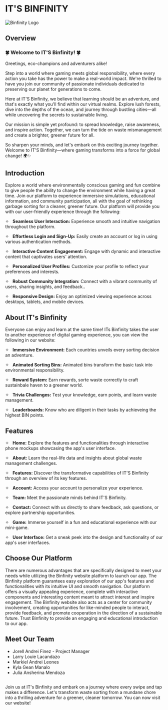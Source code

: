 # IT'S BINFINITY
![Binfinity Logo](https://github.com/JorellAndrei/Tombitz-FEUTECH-AWD-TW24/blob/main/assets/Images/readme-banner.png)

## Overview

### 🍀 Welcome to IT'S Binfinity! 🍀

Greetings, eco-champions and adventurers alike!

Step into a world where gaming meets global responsibility, where every action you take has the power to make a real-world impact. We're thrilled to have you join our community of passionate individuals dedicated to preserving our planet for generations to come.

Here at IT'S Binfinity, we believe that learning should be an adventure, and that's exactly what you'll find within our virtual realms. Explore lush forests, dive into the depths of the ocean, and journey through bustling cities—all while uncovering the secrets to sustainable living.

Our mission is simple yet profound: to spread knowledge, raise awareness, and inspire action. Together, we can turn the tide on waste mismanagement and create a brighter, greener future for all.

So sharpen your minds, and let's embark on this exciting journey together. Welcome to IT'S Binfinity—where gaming transforms into a force for global change! 🌍✨

## Introduction

Explore a world where environmentally conscious gaming and fun combine to give people the ability to change the environment while having a great time. Join our platform to experience immersive simulations, educational information, and community participation, all with the goal of rethinking garbage sorting for a cleaner, greener future. Our platform will provide you with our user-friendly experience through the following:

✧  &nbsp; **Seamless User Interaction:** Experience smooth and intuitive navigation throughout the platform.

✧  &nbsp; **Effortless Login and Sign-Up:** Easily create an account or log in using various authentication methods.

✧  &nbsp; **Interactive Content Engagement:** Engage with dynamic and interactive content that captivates users' attention.

✧  &nbsp; **Personalized User Profiles:** Customize your profile to reflect your preferences and interests.

✧  &nbsp; **Robust Community Integration:** Connect with a vibrant community of users, sharing insights, and feedback..

✧  &nbsp; **Responsive Design:** Enjoy an optimized viewing experience across desktops, tablets, and mobile devices.
 
 ## About IT's Binfinity
 
Everyone can enjoy and learn at the same time! ITs Binfinity takes the user to another experience of digital gaming experience, you can view the following in our website:

✧  &nbsp; **Immersive Environment:** Each countries unveils every sorting decision an adventure.

✧  &nbsp; **Animated Sorting Bins:** Animated bins transform the basic task into environmental responsibility.

✧  &nbsp; **Reward System:** Earn rewards, sorte waste correctly to craft sustainbale haven to a greener world.

✧  &nbsp; **Trivia Challenges:** Test your knowledge, earn points, and learn waste management.

✧  &nbsp; **Leaderboards:**  Know who are diligent in their tasks by achieveing the highest BIN points.

 ## Features

✧  &nbsp; **Home:** Explore the features and functionalities through interactive phone mockups showcasing the app's user interface.

✧  &nbsp; **About:** Learn the real-life data and insights about global waste management challenges.

✧  &nbsp; **Features:** Discover the transformative capabilities of IT'S Binfinity through an overview of its key features.

✧  &nbsp; **Account:** Access your account to personalize your experience.

✧  &nbsp; **Team:** Meet the passionate minds behind IT'S Binfinity.

✧  &nbsp; **Contact:** Connect with us directly to share feedback, ask questions, or explore partnership opportunities.

✧  &nbsp; **Game:** Immerse yourself in a fun and educational experience with our mini-game.

✧  &nbsp; **User Interface:** Get a sneak peek into the design and functionality of our app's user interfaces. 

## Choose Our Platform

There are numerous advantages that are specifically designed to meet your needs while utilizing the Binfinity website platform to launch our app. The Binfinity platform guarantees easy exploration of our app's features and functionalities with its intuitive UI and smooth navigation. Our platform offers a visually appealing experience, complete with interactive components and interesting content meant to attract interest and inspire engagement. The Binfinity website also acts as a center for community involvement, creating opportunities for like-minded people to interact, provide feedback, and promote cooperation in the direction of a sustainable future. Trust Binfinity to provide an engaging and educational introduction to our app.

## Meet Our Team

- Jorell Andrei Finez - Project Manager
- Larry Louie Lacandazo
- Markiel Andrei Leones
- Kyla Gean Manalo
- Julia Ansherina Mendoza
  
##

Join us at IT's Binfinity and embark on a journey where every swipe and tap makes a difference. Let's transform waste sorting from a mundane chore into a thrilling adventure for a greener, cleaner tomorrow. You can now visit our website!
